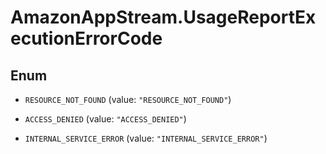 # AmazonAppStream.UsageReportExecutionErrorCode

## Enum


* `RESOURCE_NOT_FOUND` (value: `"RESOURCE_NOT_FOUND"`)

* `ACCESS_DENIED` (value: `"ACCESS_DENIED"`)

* `INTERNAL_SERVICE_ERROR` (value: `"INTERNAL_SERVICE_ERROR"`)


